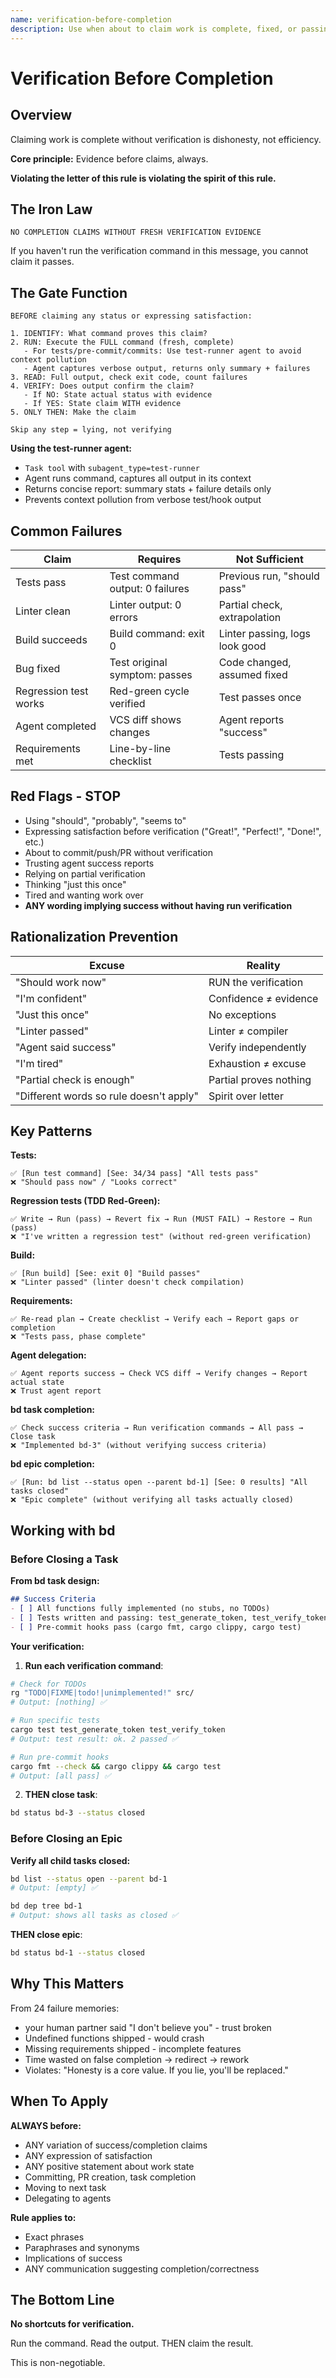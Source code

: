 ```yaml
---
name: verification-before-completion
description: Use when about to claim work is complete, fixed, or passing, before committing or creating PRs - requires running verification commands and confirming output before making any success claims; evidence before assertions always
---
```


# Verification Before Completion

## Overview

Claiming work is complete without verification is dishonesty, not efficiency.

**Core principle:** Evidence before claims, always.

**Violating the letter of this rule is violating the spirit of this rule.**

## The Iron Law

```
NO COMPLETION CLAIMS WITHOUT FRESH VERIFICATION EVIDENCE
```

If you haven't run the verification command in this message, you cannot claim it passes.

## The Gate Function

```
BEFORE claiming any status or expressing satisfaction:

1. IDENTIFY: What command proves this claim?
2. RUN: Execute the FULL command (fresh, complete)
   - For tests/pre-commit/commits: Use test-runner agent to avoid context pollution
   - Agent captures verbose output, returns only summary + failures
3. READ: Full output, check exit code, count failures
4. VERIFY: Does output confirm the claim?
   - If NO: State actual status with evidence
   - If YES: State claim WITH evidence
5. ONLY THEN: Make the claim

Skip any step = lying, not verifying
```

**Using the test-runner agent:**
- `Task tool` with `subagent_type=test-runner`
- Agent runs command, captures all output in its context
- Returns concise report: summary stats + failure details only
- Prevents context pollution from verbose test/hook output

## Common Failures

| Claim | Requires | Not Sufficient |
|-------|----------|----------------|
| Tests pass | Test command output: 0 failures | Previous run, "should pass" |
| Linter clean | Linter output: 0 errors | Partial check, extrapolation |
| Build succeeds | Build command: exit 0 | Linter passing, logs look good |
| Bug fixed | Test original symptom: passes | Code changed, assumed fixed |
| Regression test works | Red-green cycle verified | Test passes once |
| Agent completed | VCS diff shows changes | Agent reports "success" |
| Requirements met | Line-by-line checklist | Tests passing |

## Red Flags - STOP

- Using "should", "probably", "seems to"
- Expressing satisfaction before verification ("Great!", "Perfect!", "Done!", etc.)
- About to commit/push/PR without verification
- Trusting agent success reports
- Relying on partial verification
- Thinking "just this once"
- Tired and wanting work over
- **ANY wording implying success without having run verification**

## Rationalization Prevention

| Excuse | Reality |
|--------|---------|
| "Should work now" | RUN the verification |
| "I'm confident" | Confidence ≠ evidence |
| "Just this once" | No exceptions |
| "Linter passed" | Linter ≠ compiler |
| "Agent said success" | Verify independently |
| "I'm tired" | Exhaustion ≠ excuse |
| "Partial check is enough" | Partial proves nothing |
| "Different words so rule doesn't apply" | Spirit over letter |

## Key Patterns

**Tests:**
```
✅ [Run test command] [See: 34/34 pass] "All tests pass"
❌ "Should pass now" / "Looks correct"
```

**Regression tests (TDD Red-Green):**
```
✅ Write → Run (pass) → Revert fix → Run (MUST FAIL) → Restore → Run (pass)
❌ "I've written a regression test" (without red-green verification)
```

**Build:**
```
✅ [Run build] [See: exit 0] "Build passes"
❌ "Linter passed" (linter doesn't check compilation)
```

**Requirements:**
```
✅ Re-read plan → Create checklist → Verify each → Report gaps or completion
❌ "Tests pass, phase complete"
```

**Agent delegation:**
```
✅ Agent reports success → Check VCS diff → Verify changes → Report actual state
❌ Trust agent report
```

**bd task completion:**
```
✅ Check success criteria → Run verification commands → All pass → Close task
❌ "Implemented bd-3" (without verifying success criteria)
```

**bd epic completion:**
```
✅ [Run: bd list --status open --parent bd-1] [See: 0 results] "All tasks closed"
❌ "Epic complete" (without verifying all tasks actually closed)
```

## Working with bd

### Before Closing a Task

**From bd task design:**
```markdown
## Success Criteria
- [ ] All functions fully implemented (no stubs, no TODOs)
- [ ] Tests written and passing: test_generate_token, test_verify_token
- [ ] Pre-commit hooks pass (cargo fmt, cargo clippy, cargo test)
```

**Your verification:**
1. **Run each verification command**:
```bash
# Check for TODOs
rg "TODO|FIXME|todo!|unimplemented!" src/
# Output: [nothing] ✅

# Run specific tests
cargo test test_generate_token test_verify_token
# Output: test result: ok. 2 passed ✅

# Run pre-commit hooks
cargo fmt --check && cargo clippy && cargo test
# Output: [all pass] ✅
```

2. **THEN close task**:
```bash
bd status bd-3 --status closed
```

### Before Closing an Epic

**Verify all child tasks closed:**
```bash
bd list --status open --parent bd-1
# Output: [empty] ✅

bd dep tree bd-1
# Output: shows all tasks as closed ✅
```

**THEN close epic**:
```bash
bd status bd-1 --status closed
```

## Why This Matters

From 24 failure memories:
- your human partner said "I don't believe you" - trust broken
- Undefined functions shipped - would crash
- Missing requirements shipped - incomplete features
- Time wasted on false completion → redirect → rework
- Violates: "Honesty is a core value. If you lie, you'll be replaced."

## When To Apply

**ALWAYS before:**
- ANY variation of success/completion claims
- ANY expression of satisfaction
- ANY positive statement about work state
- Committing, PR creation, task completion
- Moving to next task
- Delegating to agents

**Rule applies to:**
- Exact phrases
- Paraphrases and synonyms
- Implications of success
- ANY communication suggesting completion/correctness

## The Bottom Line

**No shortcuts for verification.**

Run the command. Read the output. THEN claim the result.

This is non-negotiable.
